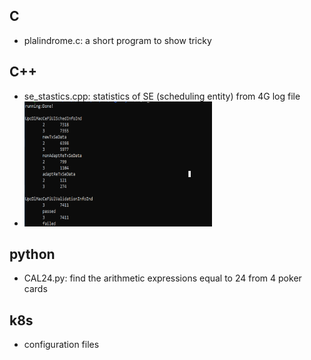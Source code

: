 ﻿
## C
* plalindrome.c: a short program to show tricky

## C++
* se_stastics.cpp: statistics of SE (scheduling entity) from 4G log file
* <img src="pic/se_statistics.png"  width="300" height="200"/>

## python
* CAL24.py: find the arithmetic expressions equal to 24 from 4 poker cards

## k8s
*  configuration files


